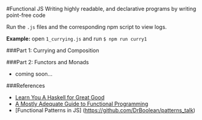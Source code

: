 #Functional JS
Writing highly readable, and declarative programs by writing point-free code

Run the `.js` files and the corresponding npm script to view logs.

**Example:** open `1_currying.js` and run `$ npm run curry1` 

###Part 1: Currying and Composition

###Part 2: Functors and Monads
- coming soon...

###References
- [Learn You A Haskell for Great Good](http://learnyouahaskell.com/chapters)
- [A Mostly Adequate Guide to Functional Programming](https://github.com/MostlyAdequate/mostly-adequate-guide)
- [Functional Patterns in JS] (https://github.com/DrBoolean/patterns_talk)
